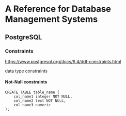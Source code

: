 # A Reference for Database Management Systems

## PostgreSQL

### Constraints 

https://www.postgresql.org/docs/9.4/ddl-constraints.html

data type constraints

#### **Not-Null constraints**

```
CREATE TABLE table_name (
    col_name1 integer NOT NULL,
    col_name2 text NOT NULL,
    col_name3 numeric
);
```